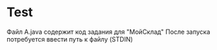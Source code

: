 # Test
Файл A.java содержит код задания для "МойСклад"
После запуска потребуется ввести путь к файлу (STDIN)
